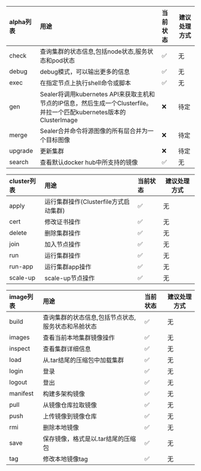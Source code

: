 | alpha列表 |                   用途                        |        当前状态       |建议处理方式 |
| :-----   | :---------------------------------------------| :-------------------|-----------|
| check    |  查询集群的状态信息,包括node状态,服务状态和pod状态    |         ✅          |   无      |
| debug    |  debug模式，可以输出更多的信息                     |         ✅           |   无      |
| exec     |  在指定节点上执行shell命令或脚本                   |         ✅             |   无      |
| gen      |  Sealer将调用kubernetes API来获取主机和节点的IP信息，然后生成一个Clusterfile。并拉一个匹配kubernetes版本的ClusterImage         |        ❌            |     待定      |
| merge    |  Sealer合并命令将源图像的所有层合并为一个目标图像     |         ❌           |    待定       |
| upgrade  |  更新集群                                       |         ❌            |    待定       |
| search   |  查看默认docker hub中所支持的镜像                  |         ✅           |     无      |

| cluster列表 |                   用途                        |        当前状态       |建议处理方式 |
| :-----   | :---------------------------------------------| :-------------------|-----------|
| apply    |  运行集群操作(Clusterfile方式启动集群)             |        ✅             |   无      |
| cert     |  修改证书操作                                    |        ✅              |   无        |
| delete   |  删除集群操作                                    |        ✅             |    无       |
| join     |  加入节点操作                                    |        ✅             |   无        |
| run      |  运行集群操作                                    |        ✅           |   无        |
| run-app  |  运行集群app操作                                 |        ✅         |     无      |
| scale-up |  scale-up节点操作                               |        ✅        |    无       |

| image列表 |                   用途                        |        当前状态       |建议处理方式 |
| :-----   | :---------------------------------------------| :-------------------|-----------|
| build    |  查询集群的状态信息,包括节点状态,服务状态和吊舱状态    |         ✅             |   无      |
| images   |  查看当前本地集群镜像操作                          |         ✅             |    无       |
| inspect  |  查看集群详细信息                                |          ✅             |    无       |
| load     |  从.tar结尾的压缩包中加载集群                      |         ✅             |    无       |
| login    |  登录                                          |         ✅             |    无       |
| logout   |  登出                                          |         ✅            |   无        |
| manifest |  构建多架构镜像                                  |         ✅           |    无       |
| pull     |  从镜像仓库拉取镜像                              |          ✅            |     无      |
| push     |  上传镜像到镜像仓库                              |          ✅            |     无      |
| rmi      |  删除本地镜像                                   |          ✅             |     无      |
| save     |  保存镜像，格式是以.tar结尾的压缩包                |           ✅            |      无     |
| tag      |  修改本地镜像tag                                |           ✅            |     无      |



